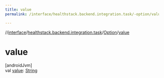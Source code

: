 ```yaml
---
title: value
permalink: /interface/healthstack.backend.integration.task/-option/value.html

---
```

//[interface](/bi_interface.html)/[healthstack.backend.integration.task](../index.html)/[Option](index.html)/[value](value.html)



# value



[androidJvm]\
val [value](value.html): [String](https://kotlinlang.org/api/latest/jvm/stdlib/kotlin/-string/index.html)




